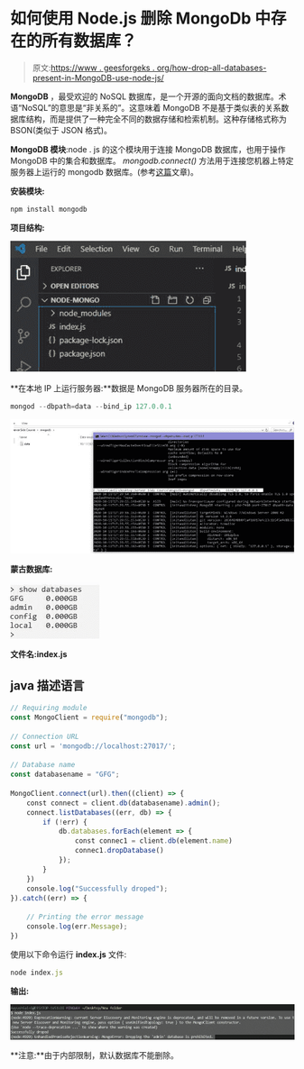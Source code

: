 # 如何使用 Node.js 删除 MongoDb 中存在的所有数据库？

> 原文:[https://www . geesforgeks . org/how-drop-all-databases-present-in-MongoDB-use-node-js/](https://www.geeksforgeeks.org/how-to-drop-all-databases-present-in-mongodb-using-node-js/)

**MongoDB** ，最受欢迎的 NoSQL 数据库，是一个开源的面向文档的数据库。术语“NoSQL”的意思是“非关系的”。这意味着 MongoDB 不是基于类似表的关系数据库结构，而是提供了一种完全不同的数据存储和检索机制。这种存储格式称为 BSON(类似于 JSON 格式)。

**MongoDB 模块**:node . js 的这个模块用于连接 MongoDB 数据库，也用于操作 MongoDB 中的集合和数据库。 *mongodb.connect()* 方法用于连接您机器上特定服务器上运行的 mongodb 数据库。(参考[这篇](https://www.geeksforgeeks.org/how-to-connect-mongodb-server-with-node-js/)文章)。

**安装模块:**

```js
npm install mongodb
```

**项目结构:**

![](img/680c11a4a464432626c22f3eee5f7f10.png)

**在本地 IP 上运行服务器:**数据是 MongoDB 服务器所在的目录。

```js
mongod --dbpath=data --bind_ip 127.0.0.1
```

![](img/5c4e14dfd73c0857ab57c62e90d528d7.png)

**蒙古数据库:**

![](img/20a22c346b75b45e1f9bb14fbdb29488.png)

**文件名:index.js**

## java 描述语言

```js
// Requiring module
const MongoClient = require("mongodb");

// Connection URL
const url = 'mongodb://localhost:27017/';

// Database name 
const databasename = "GFG";

MongoClient.connect(url).then((client) => {
    const connect = client.db(databasename).admin();
    connect.listDatabases((err, db) => {
        if (!err) {
            db.databases.forEach(element => {
                const connec1 = client.db(element.name)
                connec1.dropDatabase()
            });
        }
    })
    console.log("Successfully droped");
}).catch((err) => {

    // Printing the error message 
    console.log(err.Message);
})
```

使用以下命令运行 **index.js** 文件:

```js
node index.js
```

**输出:**

![](img/07985c754b1ac7a6a2e1cc986f8d9d65.png)

**注意:**由于内部限制，默认数据库不能删除。